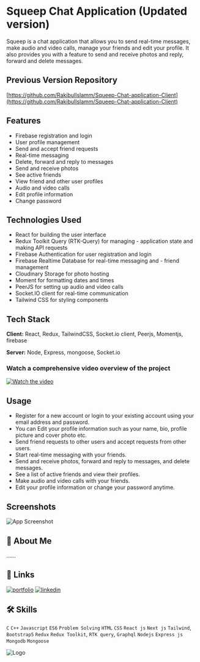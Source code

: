 # Squeep Chat Application (Updated version)

Squeep is a chat application that allows you to send real-time messages, make audio and video calls, manage your friends and edit your profile. It also provides you with a feature to send and receive photos and reply, forward and delete messages.


## Previous Version Repository
[https://github.com/RakibulIslamm/Squeep-Chat-application-Client](https://github.com/RakibulIslamm/Squeep-Chat-application-Client)
## Features
- Firebase registration and login
- User profile management
- Send and accept friend requests
- Real-time messaging
- Delete, forward and reply to messages
- Send and receive photos
- See active friends
- View friend and other user profiles
- Audio and video calls
- Edit profile information
- Change password
## Technologies Used
- React for building the user interface
- Redux Toolkit Query (RTK-Query) for managing - application state and making API requests
- Firebase Authentication for user registration and login
- Firebase Realtime Database for real-time messaging and - friend management
- Cloudinary Storage for photo hosting
- Moment for formatting dates and times
- PeerJS for setting up audio and video calls
- Socket.IO client for real-time communication
- Tailwind CSS for styling components
## Tech Stack

**Client:** React, Redux, TailwindCSS, Socket.io client, Peerjs, Momentjs, firebase 

**Server:** Node, Express, mongoose, Socket.io


### Watch a comprehensive video overview of the project
[![Watch the video](https://i.imgur.com/vKb2F1B.png)](https://youtu.be/vt5fpE0bzSY)
## Usage
- Register for a new account or login to your existing account using your email address and password.
- You can Edit your profile information such as your name, bio, profile picture and cover photo etc.
- Send friend requests to other users and accept requests from other users.
- Start real-time messaging with your friends.
- Send and receive photos, forward and reply to messages, and delete messages.
- See a list of active friends and view their profiles.
- Make audio and video calls with your friends.
- Edit your profile information or change your password anytime.
## Screenshots

![App Screenshot](https://via.placeholder.com/468x300?text=App+Screenshot+Here)


## 🚀 About Me
......


## 🔗 Links
[![portfolio](https://img.shields.io/badge/my_portfolio-000?style=for-the-badge&logo=ko-fi&logoColor=white)](https://rakibul-islam-portfolio.web.app/)
[![linkedin](https://img.shields.io/badge/linkedin-0A66C2?style=for-the-badge&logo=linkedin&logoColor=white)](https://www.linkedin.com/in/d-rakibul-islam/)


## 🛠 Skills
`C` `C++`  `Javascript` `ES6` `Problem Solving` `HTML` `CSS` `React js` `Next js` `Tailwind`, `Bootstrap5` `Redux` `Redux Toolkit`, `RTK query`, `Graphql` `Nodejs` `Express js` `Mongodb` `Mongoose` 


![Logo](https://res.cloudinary.com/deonmtztm/image/upload/v1677395773/a83sy87ataq38elu5rds.png)